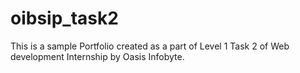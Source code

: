 # oibsip_task2
This is a sample Portfolio created as a part of Level 1 Task 2 of Web development Internship by Oasis Infobyte. 
